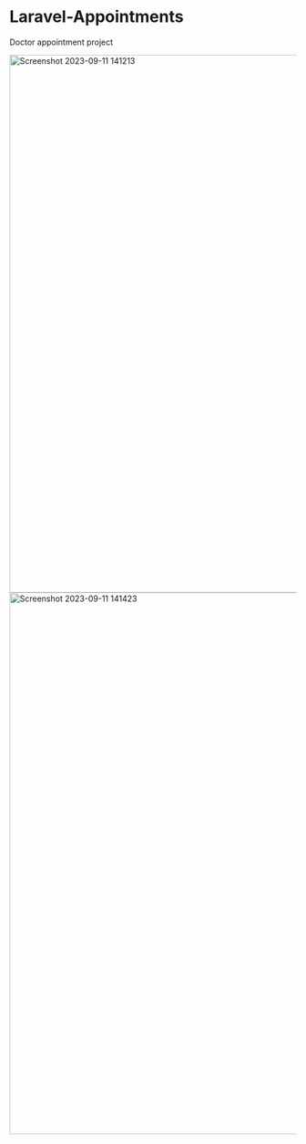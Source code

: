 # Laravel-Appointments
Doctor appointment project

<img width="943" alt="Screenshot 2023-09-11 141213" src="https://github.com/kalyani1211/Laravel-Appointments/assets/82137435/22054306-3c06-4c92-a603-cbc93fab8066">

<img width="950" alt="Screenshot 2023-09-11 141423" src="https://github.com/kalyani1211/Laravel-Appointments/assets/82137435/d16775bb-3ad9-45a5-8964-fafd2f355553">

